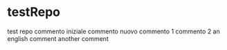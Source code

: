 # testRepo
test repo
commento iniziale
commento nuovo
commento 1
commento 2
an english comment
another comment